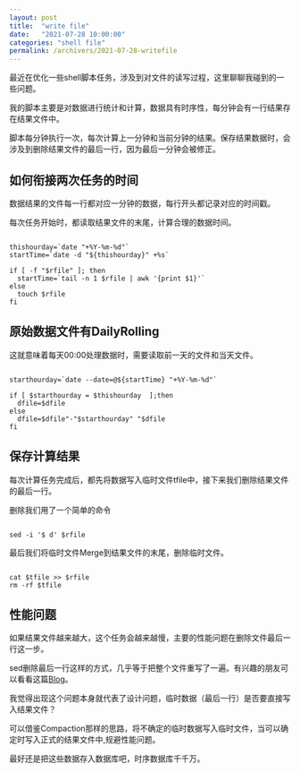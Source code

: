 ```yaml
---
layout: post
title:  "write file"
date:   "2021-07-28 10:00:00"
categories: "shell file"
permalink: /archivers/2021-07-28-writefile
---
```



最近在优化一些shell脚本任务，涉及到对文件的读写过程，这里聊聊我碰到的一些问题。

我的脚本主要是对数据进行统计和计算，数据具有时序性，每分钟会有一行结果存在结果文件中。

脚本每分钟执行一次，每次计算上一分钟和当前分钟的结果。保存结果数据时，会涉及到删除结果文件的最后一行，因为最后一分钟会被修正。


## 如何衔接两次任务的时间

数据结果的文件每一行都对应一分钟的数据，每行开头都记录对应的时间戳。

每次任务开始时，都读取结果文件的末尾，计算合理的数据时间。

```

thishourday=`date "+%Y-%m-%d"`
startTime=`date -d "${thishourday}" +%s`

if [ -f "$rfile" ]; then
  startTime=`tail -n 1 $rfile | awk '{print $1}'`
else
  touch $rfile
fi

```


## 原始数据文件有DailyRolling

这就意味着每天00:00处理数据时，需要读取前一天的文件和当天文件。

```

starthourday=`date --date=@${startTime} "+%Y-%m-%d"`

if [ $starthourday = $thishourday  ];then
  dfile=$dfile
else
  dfile=$dfile"-"$starthourday" "$dfile
fi

```


## 保存计算结果

每次计算任务完成后，都先将数据写入临时文件tfile中，接下来我们删除结果文件的最后一行。

删除我们用了一个简单的命令

```

sed -i '$ d' $rfile

```

最后我们将临时文件Merge到结果文件的末尾，删除临时文件。

```

cat $tfile >> $rfile
rm -rf $tfile

```

## 性能问题

如果结果文件越来越大，这个任务会越来越慢，主要的性能问题在删除文件最后一行这一步。

sed删除最后一行这样的方式，几乎等于把整个文件重写了一遍。有兴趣的朋友可以看看这篇[Blog](https://www.codenong.com/4881930/)。

我觉得出现这个问题本身就代表了设计问题，临时数据（最后一行）是否要直接写入结果文件？

可以借鉴Compaction那样的思路，将不确定的临时数据写入临时文件，当可以确定时写入正式的结果文件中,规避性能问题。

最好还是把这些数据存入数据库吧，时序数据库千千万。